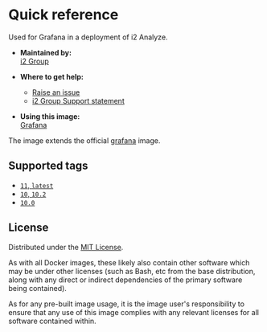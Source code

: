 # Quick reference

Used for Grafana in a deployment of i2 Analyze.

- **Maintained by:**  
  [i2 Group](https://i2group.com/)

- **Where to get help:**

  - [Raise an issue](https://github.com/i2group/analyze-docker/issues?q=is%3Aissue+is%3Aopen)
  - [i2 Group Support statement](https://support.i2group.com/s/support-statement)

- **Using this image:**  
  [Grafana](https://i2group.github.io/analyze-containers/content/images-and-containers/grafana.html)

The image extends the official [grafana](https://hub.docker.com/r/grafana/grafana) image.

## Supported tags

- [`11`, `latest`](https://github.com/i2group/analyze-docker/blob/main/images/grafana/11/Dockerfile)
- [`10`, `10.2`](https://github.com/i2group/analyze-docker/blob/main/images/grafana/10.2/Dockerfile)
- [`10.0`](https://github.com/i2group/analyze-docker/blob/main/images/grafana/10.0/Dockerfile)

## License

Distributed under the [MIT License](../../LICENSE).

As with all Docker images, these likely also contain other software which may be under other licenses (such as Bash, etc from the base distribution, along with any direct or indirect dependencies of the primary software being contained).

As for any pre-built image usage, it is the image user's responsibility to ensure that any use of this image complies with any relevant licenses for all software contained within.
